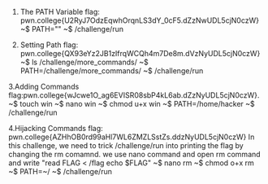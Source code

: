 1. The PATH Variable
flag: pwn.college{U2RyJ7OdzEqwhOrqnLS3dY_0cF5.dZzNwUDL5cjN0czW}
~$  PATH=""
~$ /challenge/run

2. Setting Path
flag: pwn.college{QX93eYz2JB1zIfrqWCQh4m7De8m.dVzNyUDL5cjN0czW}
~$ ls /challenge/more_commands/
~$ PATH=/challenge/more_commands/
~$ /challenge/run

3.Adding Commands
flag:pwn.college{wJcwe1O_ag6EVISR08sbP4kL6ab.dZzNyUDL5cjN0czW}. 
~$ touch win
~$ nano win
~$ chmod u+x win
~$ PATH=/home/hacker
~$ /challenge/run

4.Hijacking Commands
flag: pwn.college{AZHhOB0rd99aHl7WL6ZMZLSstZs.ddzNyUDL5cjN0czW}
In this challenge, we need to trick /challenge/run into printing the flag by changing the rm comamnd.
we use nano command and open rm command and write
"read FLAG < /flag
echo $FLAG"
~$ nano rm
~$ chmod o+x rm
~$ PATH=~/
~$ /challenge/run
